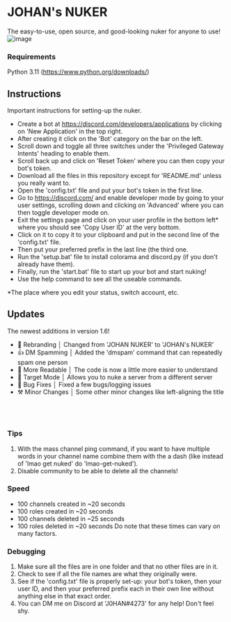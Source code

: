# JOHAN's NUKER
The easy-to-use, open source, and good-looking nuker for anyone to use!
![image](https://github.com/ngs-official/johan-nuker/assets/123272327/e00c3c19-7efb-494d-a436-d819be791ead)

### Requirements <br />
Python 3.11 (https://www.python.org/downloads/)

## Instructions
Important instructions for setting-up the nuker.
* Create a bot at https://discord.com/developers/applications by clicking on 'New Application' in the top right.
* After creating it click on the 'Bot' category on the bar on the left.
* Scroll down and toggle all three switches under the 'Privileged Gateway Intents' heading to enable them.
* Scroll back up and click on 'Reset Token' where you can then copy your bot's token.
* Download all the files in this repository except for 'README.md' unless you really want to.
* Open the 'config.txt' file and put your bot's token in the first line.
* Go to https://discord.com/ and enable developer mode by going to your user settings, scrolling down and clicking on 'Advanced' where you can then toggle developer mode on.
* Exit the settings page and click on your user profile in the bottom left* where you should see 'Copy User ID' at the very bottom.
* Click on it to copy it to your clipboard and put in the second line of the 'config.txt' file.
* Then put your preferred prefix in the last line (the third one.
* Run the 'setup.bat' file to install colorama and discord.py (if you don't already have them).
* Finally, run the 'start.bat' file to start up your bot and start nuking!
* Use the help command to see all the useable commands.

*The place where you edit your status, switch account, etc.

## Updates
The newest additions in version 1.6!
* 📄 Rebranding │ Changed from 'JOHAN NUKER' to 'JOHAN's NUKER'
* 👍 DM Spamming │ Added the 'dmspam' command that can repeatedly spam one person
* 📖 More Readable │ The code is now a little more easier to understand
* 🎯 Target Mode │ Allows you to nuke a server from a different server
* 🐛 Bug Fixes │ Fixed a few bugs/logging issues
* ⚒️ Minor Changes │ Some other minor changes like left-aligning the title

## ⠀
### Tips
1. With the mass channel ping command, if you want to have multiple words in your channel name combine them with the a dash (like instead of 'lmao get nuked' do 'lmao-get-nuked').
2. Disable community to be able to delete all the channels!

### Speed
* 100 channels created in ~20 seconds
* 100 roles created in ~20 seconds
* 100 channels deleted in ~25 seconds
* 100 roles deleted in ~20 seconds
Do note that these times can vary on many factors.

### Debugging
1. Make sure all the files are in one folder and that no other files are in it.
2. Check to see if all the file names are what they originally were.
3. See if the 'config.txt' file is properly set-up: your bot's token, then your user ID, and then your preferred prefix each in their own line without anything else in that exact order.
4. You can DM me on Discord at 'J0HAN#4273' for any help! Don't feel shy.
